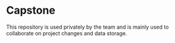# Capstone
This repository is used privately by the team and is mainly used to collaborate on project changes and data storage.
